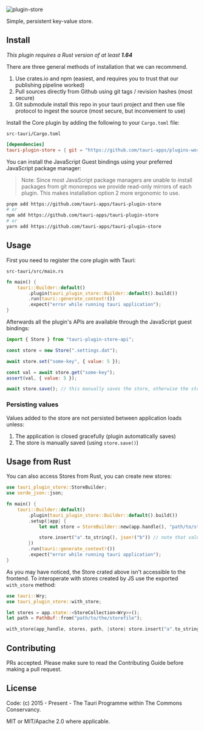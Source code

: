 ![plugin-store](banner.png)

Simple, persistent key-value store.

## Install

_This plugin requires a Rust version of at least **1.64**_

There are three general methods of installation that we can recommend.

1. Use crates.io and npm (easiest, and requires you to trust that our publishing pipeline worked)
2. Pull sources directly from Github using git tags / revision hashes (most secure)
3. Git submodule install this repo in your tauri project and then use file protocol to ingest the source (most secure, but inconvenient to use)

Install the Core plugin by adding the following to your `Cargo.toml` file:

`src-tauri/Cargo.toml`

```toml
[dependencies]
tauri-plugin-store = { git = "https://github.com/tauri-apps/plugins-workspace", branch = "dev" }
```

You can install the JavaScript Guest bindings using your preferred JavaScript package manager:

> Note: Since most JavaScript package managers are unable to install packages from git monorepos we provide read-only mirrors of each plugin. This makes installation option 2 more ergonomic to use.

```sh
pnpm add https://github.com/tauri-apps/tauri-plugin-store
# or
npm add https://github.com/tauri-apps/tauri-plugin-store
# or
yarn add https://github.com/tauri-apps/tauri-plugin-store
```

## Usage

First you need to register the core plugin with Tauri:

`src-tauri/src/main.rs`

```rust
fn main() {
    tauri::Builder::default()
        .plugin(tauri_plugin_store::Builder::default().build())
        .run(tauri::generate_context!())
        .expect("error while running tauri application");
}
```

Afterwards all the plugin's APIs are available through the JavaScript guest bindings:

```javascript
import { Store } from "tauri-plugin-store-api";

const store = new Store(".settings.dat");

await store.set("some-key", { value: 5 });

const val = await store.get("some-key");
assert(val, { value: 5 });

await store.save(); // this manually saves the store, otherwise the store is only saved when your app is closed
```

### Persisting values

Values added to the store are not persisted between application loads unless:

1. The application is closed gracefully (plugin automatically saves)
2. The store is manually saved (using `store.save()`)

## Usage from Rust

You can also access Stores from Rust, you can create new stores:

```rust
use tauri_plugin_store::StoreBuilder;
use serde_json::json;

fn main() {
    tauri::Builder::default()
        .plugin(tauri_plugin_store::Builder::default().build())
        .setup(|app| {
            let mut store = StoreBuilder::new(app.handle(), "path/to/store.bin".parse()?).build();

            store.insert("a".to_string(), json!("b")) // note that values must be serd_json::Value to be compatible with JS
        })
        .run(tauri::generate_context!())
        .expect("error while running tauri application");
}
```

As you may have noticed, the Store crated above isn't accessible to the frontend. To interoperate with stores created by JS use the exported `with_store` method:

```rust
use tauri::Wry;
use tauri_plugin_store::with_store;

let stores = app.state::<StoreCollection<Wry>>();
let path = PathBuf::from("path/to/the/storefile");

with_store(app_handle, stores, path, |store| store.insert("a".to_string(), json!("b")))
```

## Contributing

PRs accepted. Please make sure to read the Contributing Guide before making a pull request.

## License

Code: (c) 2015 - Present - The Tauri Programme within The Commons Conservancy.

MIT or MIT/Apache 2.0 where applicable.
